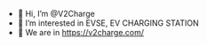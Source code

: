 - 👋 Hi, I’m @V2Charge
- 👀 I’m interested in EVSE, EV CHARGING STATION
- 🌱 We are in https://v2charge.com/

<!---
V2Charge/V2Charge is a ✨ special ✨ repository because its `README.md` (this file) appears on your GitHub profile.
You can click the Preview link to take a look at your changes.
--->
